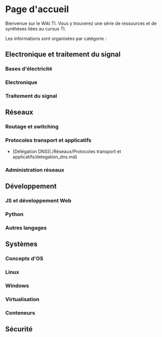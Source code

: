 # Page d'accueil

Bienvenue sur le Wiki TI.  Vous y trouverez une série de ressources et de synthèses liées au cursus TI.

Les informations sont organisées par catégorie : 

## Electronique et traitement du signal

### Bases d'électricité
### Electronique
### Traitement du signal



## Réseaux

### Routage et switching
### Protocoles transport et applicatifs
* [Délégation DNS](./Réseaux/Protocoles transport et applicatifs/delegation_dns.md)

### Administration réseaux




## Développement


### JS et développement Web
### Python
### Autres langages

## Systèmes

### Concepts d'OS
### Linux
### Windows
### Virtualisation
### Conteneurs

## Sécurité







